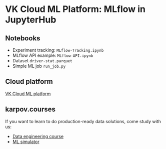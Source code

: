 # VK Cloud ML Platform: MLflow in JupyterHub

## Notebooks
- Experiment tracking: `MLflow-Tracking.ipynb`
- MLflow API example: `MLflow-API.ipynb`
- Dataset `driver-stat.parquet`
- Simple ML job `run_job.py`

## Cloud platform
[VK Cloud ML platform](https://mcs.mail.ru/docs/ml/mlplatform)

## karpov.courses
If you want to learn to do production-ready data solutions, come study with us:
- [Data engineering course](https://karpov.courses/dataengineer)
- [ML simulator](https://karpov.courses/simulator-ml)
